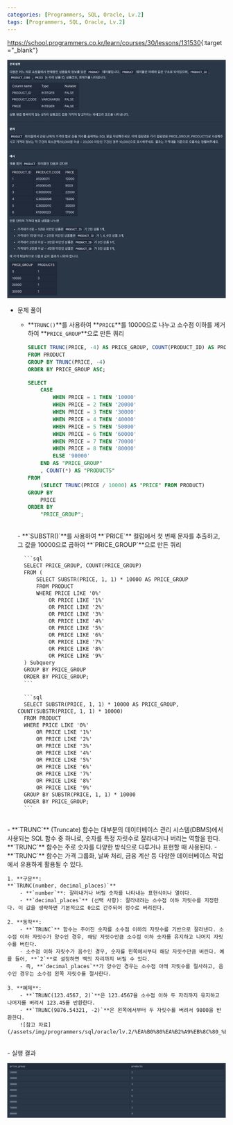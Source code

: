 ```yaml
---
categories: [Programmers, SQL, Oracle, Lv.2]
tags: [Programmers, SQL, Oracle, Lv.2] 
---
```


<https://school.programmers.co.kr/learn/courses/30/lessons/131530>{:target="_blank"}

![문제](/assets/img/programmers/sql/oracle/lv.2/%EA%B0%80%EA%B2%A9%EB%8C%80_%EB%B3%84_%EC%83%81%ED%92%88_%EA%B0%9C%EC%88%98_%EA%B5%AC%ED%95%98%EA%B8%B0(1).png)

- 문제 풀이
    - **`TRUNC()`**를 사용하여 **`PRICE`**를 10000으로 나누고 소수점 이하를 제거하여 **`PRICE_GROUP`**으로 만든 쿼리
        
        ```sql
        SELECT TRUNC(PRICE, -4) AS PRICE_GROUP, COUNT(PRODUCT_ID) AS PRODUCTS
        FROM PRODUCT
        GROUP BY TRUNC(PRICE, -4)  
        ORDER BY PRICE_GROUP ASC;
        ```
        
        ```sql
        SELECT 
            CASE 
                WHEN PRICE = 1 THEN '10000'
                WHEN PRICE = 2 THEN '20000'
                WHEN PRICE = 3 THEN '30000'
                WHEN PRICE = 4 THEN '40000' 
                WHEN PRICE = 5 THEN '50000' 
                WHEN PRICE = 6 THEN '60000' 
                WHEN PRICE = 7 THEN '70000' 
                WHEN PRICE = 8 THEN '80000' 
                ELSE '90000' 
            END AS "PRICE_GROUP"
            , COUNT(*) AS "PRODUCTS"
        FROM 
            (SELECT TRUNC(PRICE / 10000) AS "PRICE" FROM PRODUCT)
        GROUP BY 
            PRICE
        ORDER BY 
            "PRICE_GROUP";
        ```
    
    
    <br>    
    - **`SUBSTR()`**를 사용하여 **`PRICE`** 컬럼에서 첫 번째 문자를 추출하고, 그 값을 10000으로 곱하여 **`PRICE_GROUP`**으로 만든 쿼리
        
        ```sql
        SELECT PRICE_GROUP, COUNT(PRICE_GROUP)
        FROM (
            SELECT SUBSTR(PRICE, 1, 1) * 10000 AS PRICE_GROUP
            FROM PRODUCT
            WHERE PRICE LIKE '0%'
                OR PRICE LIKE '1%'
                OR PRICE LIKE '2%'
                OR PRICE LIKE '3%'
                OR PRICE LIKE '4%'
                OR PRICE LIKE '5%'
                OR PRICE LIKE '6%'
                OR PRICE LIKE '7%'
                OR PRICE LIKE '8%'
                OR PRICE LIKE '9%'
        ) Subquery
        GROUP BY PRICE_GROUP
        ORDER BY PRICE_GROUP;
        ```
        
        ```sql
        SELECT SUBSTR(PRICE, 1, 1) * 10000 AS PRICE_GROUP, COUNT(SUBSTR(PRICE, 1, 1) * 10000)
        FROM PRODUCT
        WHERE PRICE LIKE '0%'
            OR PRICE LIKE '1%'
            OR PRICE LIKE '2%'
            OR PRICE LIKE '3%'
            OR PRICE LIKE '4%'
            OR PRICE LIKE '5%'
            OR PRICE LIKE '6%'
            OR PRICE LIKE '7%'
            OR PRICE LIKE '8%'
            OR PRICE LIKE '9%'
        GROUP BY SUBSTR(PRICE, 1, 1) * 10000
        ORDER BY PRICE_GROUP;
        ```
        

<br>
- **`TRUNC`** (Truncate) 함수는 대부분의 데이터베이스 관리 시스템(DBMS)에서 사용되는 SQL 함수 중 하나로, 숫자를 특정 자릿수로 잘라내거나 버리는 역할을 한다. **`TRUNC`** 함수는 주로 숫자를 다양한 방식으로 다루거나 표현할 때 사용된다.
    - **`TRUNC`** 함수는 가격 그룹화, 날짜 처리, 금융 계산 등 다양한 데이터베이스 작업에서 유용하게 활용될 수 있다.
   
    1. **구문**:
    **`TRUNC(number, decimal_places)`**
        - **`number`**: 잘라내거나 버릴 숫자를 나타내는 표현식이나 열이다.
        - **`decimal_places`** (선택 사항): 잘라내려는 소수점 이하 자릿수를 지정한다. 이 값을 생략하면 기본적으로 0으로 간주되어 정수로 버려진다.

    2. **동작**:
        - **`TRUNC`** 함수는 주어진 숫자를 소수점 이하의 자릿수를 기반으로 잘라낸다. 소수점 이하 자릿수가 양수인 경우, 해당 자릿수만큼 소수점 이하 숫자를 유지하고 나머지 자릿수를 버린다.
        - 소수점 이하 자릿수가 음수인 경우, 숫자를 왼쪽에서부터 해당 자릿수만큼 버린다. 예를 들어, **`2`**로 설정하면 백의 자리까지 버릴 수 있다.
        - 즉, **`decimal_places`**가 양수인 경우는 소수점 아래 자릿수를 절사하고, 음수인 경우는 소수점 왼쪽 자릿수를 절사한다.

    3. **예제**:
        - **`TRUNC(123.4567, 2)`**은 123.4567을 소수점 이하 두 자리까지 유지하고 나머지를 버려서 123.45를 반환한다.
        - **`TRUNC(9876.54321, -2)`**은 왼쪽에서부터 두 자릿수를 버려서 9800을 반환한다.
       	![참고 자료](/assets/img/programmers/sql/oracle/lv.2/%EA%B0%80%EA%B2%A9%EB%8C%80_%EB%B3%84_%EC%83%81%ED%92%88_%EA%B0%9C%EC%88%98_%EA%B5%AC%ED%95%98%EA%B8%B0(3).png)

<br>
- 실행 결과

![실행 결과](/assets/img/programmers/sql/oracle/lv.2/%EA%B0%80%EA%B2%A9%EB%8C%80_%EB%B3%84_%EC%83%81%ED%92%88_%EA%B0%9C%EC%88%98_%EA%B5%AC%ED%95%98%EA%B8%B0(2).png)

